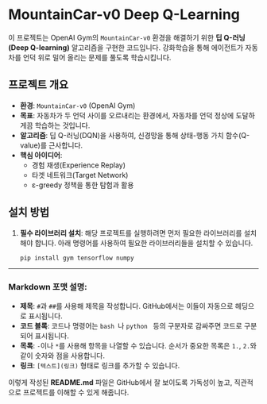 # MountainCar-v0 Deep Q-Learning

이 프로젝트는 OpenAI Gym의 `MountainCar-v0` 환경을 해결하기 위한 **딥 Q-러닝(Deep Q-learning)** 알고리즘을 구현한 코드입니다. 강화학습을 통해 에이전트가 자동차를 언덕 위로 밀어 올리는 문제를 풀도록 학습시킵니다.

## 프로젝트 개요

- **환경**: `MountainCar-v0` (OpenAI Gym)
- **목표**: 자동차가 두 언덕 사이를 오르내리는 환경에서, 자동차를 언덕 정상에 도달하게끔 학습하는 것입니다.
- **알고리즘**: 딥 Q-러닝(DQN)을 사용하여, 신경망을 통해 상태-행동 가치 함수(Q-value)를 근사합니다.
- **핵심 아이디어**:
  - 경험 재생(Experience Replay)
  - 타겟 네트워크(Target Network)
  - ε-greedy 정책을 통한 탐험과 활용

## 설치 방법

1. **필수 라이브러리 설치**:
   해당 프로젝트를 실행하려면 먼저 필요한 라이브러리를 설치해야 합니다. 아래 명령어를 사용하여 필요한 라이브러리들을 설치할 수 있습니다.

   ```bash
   pip install gym tensorflow numpy


---

### Markdown 포맷 설명:
- **제목**: `#`과 `##`를 사용해 제목을 작성합니다. GitHub에서는 이들이 자동으로 헤딩으로 표시됩니다.
- **코드 블록**: 코드나 명령어는 ```bash ```나 ```python ``` 등의 구분자로 감싸주면 코드로 구분되어 표시됩니다.
- **목록**: `-`이나 `*`를 사용해 항목을 나열할 수 있습니다. 순서가 중요한 목록은 `1.`, `2.`와 같이 숫자와 점을 사용합니다.
- **링크**: `[텍스트](링크)` 형태로 링크를 추가할 수 있습니다.

이렇게 작성된 **README.md** 파일은 GitHub에서 잘 보이도록 가독성이 높고, 직관적으로 프로젝트를 이해할 수 있게 해줍니다.
